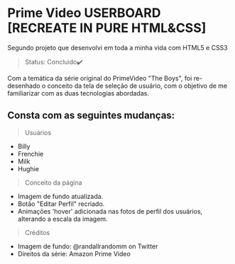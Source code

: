 # Prime Video USERBOARD [RECREATE IN PURE HTML&CSS]

Segundo projeto que desenvolvi em toda a minha vida com HTML5 e CSS3

>Status: Concluido✔️

Com a temática da série original do PrimeVideo "The Boys", foi re-desenhado o conceito da tela de seleção de usuário, com o objetivo de me familiarizar com as duas tecnologias abordadas.

## Consta com as seguintes mudanças:

>Usuários
+ Billy
+ Frenchie
+ Milk
+ Hughie

>Conceito da página
+ Imagem de fundo atualizada.
+ Botão "Editar Perfil" recriado.
+ Animações 'hover' adicionada nas fotos de perfil dos usuários, alterando a escala da imagem.

>Créditos
+ Imagem de fundo: @randallrandomm on Twitter
+ Direitos da série: Amazon Prime Video
